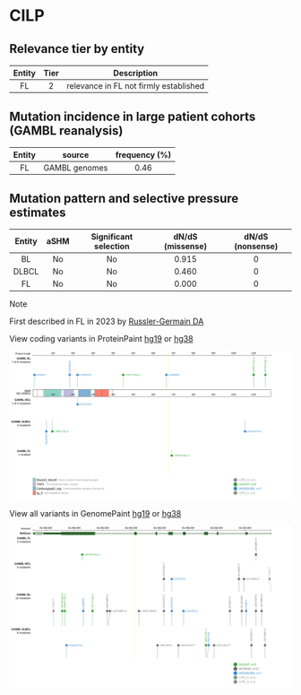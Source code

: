 # CILP

## Relevance tier by entity

|Entity|Tier|Description                           |
|:------:|:----:|--------------------------------------|
|FL    |2   |relevance in FL not firmly established|

## Mutation incidence in large patient cohorts (GAMBL reanalysis)

|Entity|source       |frequency (%)|
|:------:|:-------------:|:-------------:|
|FL    |GAMBL genomes|0.46         |

## Mutation pattern and selective pressure estimates

|Entity|aSHM|Significant selection|dN/dS (missense)|dN/dS (nonsense)|
|:------:|:----:|:---------------------:|:----------------:|:----------------:|
|BL    |No  |No                   |0.915           |0               |
|DLBCL |No  |No                   |0.460           |0               |
|FL    |No  |No                   |0.000           |0               |


> [!NOTE]
> First described in FL in 2023 by [Russler-Germain DA](https://pubmed.ncbi.nlm.nih.gov/37493986)


View coding variants in ProteinPaint [hg19](https://www.bcgsc.ca/downloads/morinlab/GAMBL/test/genes/CILP_protein.html)  or [hg38](https://www.bcgsc.ca/downloads/morinlab/GAMBL/test/genes/CILP_protein_hg38.html)

![image](images/proteinpaint/CILP_NM_003613.svg)

View all variants in GenomePaint [hg19](https://www.bcgsc.ca/downloads/morinlab/GAMBL/test/genes/CILP.html)  or [hg38](https://www.bcgsc.ca/downloads/morinlab/GAMBL/test/genes/CILP_hg38.html)

![image](images/proteinpaint/CILP.svg)
